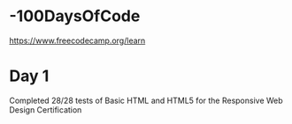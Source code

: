 # -100DaysOfCode
https://www.freecodecamp.org/learn

# Day 1
Completed 28/28 tests of Basic HTML and HTML5 for the Responsive Web Design Certification

